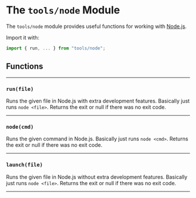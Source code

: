 # The `tools/node` Module

The `tools/node` module provides useful functions for working with [Node.js](https://nodejs.org/).

Import it with:

```js
import { run, ... } from "tools/node";
```

## Functions

---

### `run(file)`

Runs the given file in Node.js with extra development features. Basically just runs `node <file>`. Returns the exit or null if there was no exit code.

---

### `node(cmd)`

Runs the given command in Node.js. Basically just runs `node <cmd>`. Returns the exit or null if there was no exit code.

---

### `launch(file)`

Runs the given file in Node.js without extra development features. Basically just runs `node <file>`. Returns the exit or null if there was no exit code.

---
